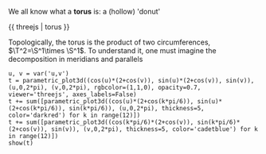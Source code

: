We all know what a **torus** is: a (hollow) 'donut' 

{{ threejs | torus }}

Topologically, the torus is the product of two circumferences, $\T^2=\S^1\times \S^1$. To understand it, one must imagine the decomposition in meridians and parallels

```sage
u, v = var('u,v')
t = parametric_plot3d((cos(u)*(2+cos(v)), sin(u)*(2+cos(v)), sin(v)), (u,0,2*pi), (v,0,2*pi), rgbcolor=(1,1,0), opacity=0.7, viewer='threejs', axes_labels=False)
t += sum([parametric_plot3d((cos(u)*(2+cos(k*pi/6)), sin(u)*(2+cos(k*pi/6)), sin(k*pi/6)), (u,0,2*pi), thickness=5, color='darkred') for k in range(12)])
t += sum([parametric_plot3d((cos(k*pi/6)*(2+cos(v)), sin(k*pi/6)*(2+cos(v)), sin(v)), (v,0,2*pi), thickness=5, color='cadetblue') for k in range(12)])
show(t)
```